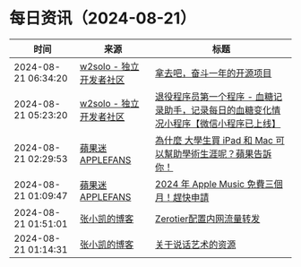 ﻿# 每日资讯（2024-08-21）

|时间|来源|标题|
|---|---|---|
|2024-08-21 06:34:20|[w2solo - 独立开发者社区](https://w2solo.com/topics/feed)|[拿去吧，奋斗一年的开源项目](https://w2solo.com/topics/4943)|
|2024-08-21 05:23:20|[w2solo - 独立开发者社区](https://w2solo.com/topics/feed)|[退役程序员第一个程序 - 血糖记录助手，记录每日的血糖变化情况小程序【微信小程序已上线】](https://w2solo.com/topics/4942)|
|2024-08-21 02:29:53|[蘋果迷 APPLEFANS](https://applefans.today/feed/)|[為什麼 大學生買 iPad 和 Mac 可以幫助學術生涯呢？蘋果告訴你！](https://applefans.today/2024-08-why-college-students-need-mac-and-ipad/)|
|2024-08-21 01:09:47|[蘋果迷 APPLEFANS](https://applefans.today/feed/)|[2024 年 Apple Music 免費三個月！趕快申請](https://applefans.today/2024-8-apple-music-free-three-month/)|
|2024-08-21 01:51:01|[张小凯的博客](https://jasonkayzk.github.io/atom.xml)|[Zerotier配置内网流量转发](https://jasonkayzk.github.io/2024/08/21/Zerotier%E9%85%8D%E7%BD%AE%E5%86%85%E7%BD%91%E6%B5%81%E9%87%8F%E8%BD%AC%E5%8F%91/)|
|2024-08-21 01:14:31|[张小凯的博客](https://jasonkayzk.github.io/atom.xml)|[关于说话艺术的资源](https://jasonkayzk.github.io/2024/08/21/%E5%85%B3%E4%BA%8E%E8%AF%B4%E8%AF%9D%E8%89%BA%E6%9C%AF%E7%9A%84%E8%B5%84%E6%BA%90/)|

